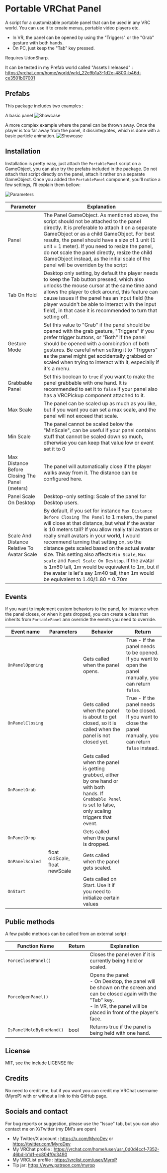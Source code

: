 # Portable VRChat Panel
A script for a customizable portable panel that can be used in any VRC world. You can use it to create menus, portable video players etc.
- In VR, the panel can be opened by using the "Triggers" or the "Grab" gesture with both hands.
- On PC, just keep the "Tab" key pressed.

Requires UdonSharp.

It can be tested in my Prefab world called "Assets I released" : https://vrchat.com/home/world/wrld_22e9b1a3-1d2e-4800-b46d-ce3501b07001

## Prefabs

This package includes two examples :

A basic panel 
![Showcase](https://github.com/MyroG/Portable-Panel/blob/main/Res/Presentation1.gif)

A more complex example where the panel can be thrown away. Once the player is too far away from the panel, it dissintegrates, which is done with a basic particle animation.
![Showcase](https://github.com/MyroG/Portable-Panel/blob/main/Res/Presentation2.gif)

## Installation

Installation is pretty easy, just attach the `PortablePanel` script on a GameObject, you can also try the prefabs included in the package. Do not attach that script directly on the panel, attach it rather on a separate GameObject.
Once you added the `PortablePanel` component, you'll notice a few settings, I'll explain them bellow:

![Parameters](https://github.com/MyroG/Portable-Panel/blob/main/Res/Parameters.png)

| Parameter                            | Explanation                                                                                                          |
|--------------------------------------|----------------------------------------------------------------------------------------------------------------------|
| Panel                                | The Panel GameObject. As mentioned above, the script should not be attached to the panel directly. It is preferable to attach it on a separate GameObject or as a child GameObject. For best results, the panel should have a size of 1 unit (1 unit = 1 meter). If you need to resize the panel, do not scale the panel directly, resize the child GameObject instead, as the initial scale of the panel will be overriden by the script |
| Tab On Hold                    | Desktop only setting, by default the player needs to keep the Tab button pressed, which also unlocks the mouse cursor at the same time aand allows the player to click around, this feature can cause issues if the panel has an input field (the player wouldn't be able to interact with the input field), in that case it is recommended to turn that setting off. |
| Gesture Mode                         | Set this value to "Grab" if the panel should be opened with the grab gesture, "Triggers" if you prefer trigger buttons, or "Both" if the panel should be opened with a combination of both gestures. Be careful when setting it to "Triggers" as the panel might get accidentally grabbed or scaled when trying to interact with it, especially if it's a menu. |
| Grabbable Panel                      | Set this boolean to `true` if you want to make the panel grabbable with one hand. It is recommended to set it to `false` if your panel also has a VRCPickup component attached to it. |
| Max Scale                            | The panel can be scaled up as much as you like, but if you want you can set a max scale, and the panel will not exceed that scale. |
| Min Scale                            | The panel cannot be scaled below the "MinScale", can be useful if your panel contains stuff that cannot be scaled down so much, otherwise you can keep that value low or event set it to 0                                                 |
| Max Distance Before Closing The Panel (meters) | The panel will automatically close if the player walks away from it. The distance can be configured here.     |
| Panel Scale On Desktop               | Desktop-only setting: Scale of the panel for Desktop users.                                                            |
| Scale And Distance Relative To Avatar Scale                      | By default, if you set for instance `Max Distance Before Closing The Panel` to 1 meters, the panel will close at that distance, but what if the avatar is 10 meters tall? If you allow  really tall avatars or really small avatars in your world, I would recommend turning that setting on, so the distance gets scaled based on the actual avatar size. This setting also affects `Min Scale`, `Max scale` and `Panel Scale On Desktop`. If the avatar is 1m80 tall, 1m would be equivalent to 1m, but if the avatar is let's say 1m40 tall, then 1m would be equivalent to 1.40/1.80 = 0.70m |

## Events 
If you want to implement custom behaviors to the panel, for instance when the panel closes, or when it gets dropped, you can create a class that inherits from `PortablePanel` ann override the events you need to override.

| Event name      | Parameters                                        | Behavior                                                                                                                               | Return |
|-----------------|---------------------------------------------------|----------------------------------------------------------------------------------------------------------------------------------------|--------|
| `OnPanelOpening`  |                                               | Gets called when the panel opens.                                                                                                      | True - If the panel needs to be opened. If you want to open the panel manually, you can return `false`. |
| `OnPanelClosing`  |                                               | Gets called when the panel is about to get closed, so it is called when the panel is not closed yet.                                   | True - If the panel needs to be closed. If you want to close the panel manually, you can return `false` instead. |
| `OnPanelGrab`     |                                               | Gets called when the panel is getting grabbed, either by one hand or with both hands. If `Grabbable Panel` is set to false, only scaling triggers that event. |  |
| `OnPanelDrop `    |                                               | Gets called when the panel is dropped.|  |
| `OnPanelScaled`   | float oldScale, float newScale                   | Gets called when the panel gets scaled.|  |
| `OnStart`   |                    | Gets called on Start. Use it if you need to initialize certain values                                                                                                |  |



## Public methods
A few public methods can be called from an external script :

| Function Name          | Return | Explanation                                                                                                          |
|------------------------|--------|----------------------------------------------------------------------------------------------------------------------|
| `ForceClosePanel()`    |        | Closes the panel even if it is currently being held or scaled.                                                      |
| `ForceOpenPanel()`     |        | Opens the panel:<br> - On Desktop, the panel will be shown on the screen and can be closed again with the "Tab" key.<br> - In VR, the panel will be placed in front of the player's face. |                                                   |
| `IsPanelHoldByOneHand()`| bool  | Returns true if the panel is being held with one hand.                                                              |

## License
MIT, see the include LICENSE file

## Credits
No need to credit me, but if you want you can credit my VRChat username (MyroP) with or without a link to this GitHub page.

## Socials and contact
For bug reports or suggestion, please use the "Issue" tab, but you can also contact me on X/Twitter (my DM's are open)
- My Twitter/X account : https://x.com/MyroDev or https://twitter.com/MyroDev
- My VRChat profile : https://vrchat.com/home/user/usr_0d0d4ccf-7352-46bd-b1d1-ec804f0c3490
- My VRCList profile : https://vrclist.com/user/MyroP
- Tip jar: https://www.patreon.com/myrop
